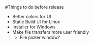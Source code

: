 #Things to do before release

- Better colors for UI
- Static Build UI for Linux
- Installer for Windows
- Make file transfers more user friendly
	- File picker window?


